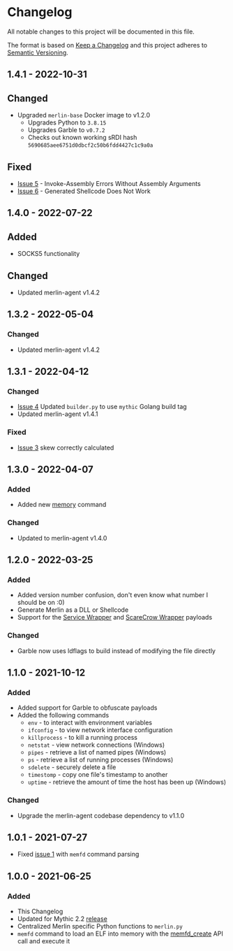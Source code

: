 # Changelog
All notable changes to this project will be documented in this file.

The format is based on [Keep a Changelog](http://keepachangelog.com/en/1.0.0/)
and this project adheres to [Semantic Versioning](http://semver.org/spec/v2.0.0.html).

## 1.4.1 - 2022-10-31

## Changed

- Upgraded `merlin-base` Docker image to v1.2.0
  - Upgrades Python to `3.8.15`
  - Upgrades Garble to `v0.7.2`
  - Checks out known working sRDI hash `5690685aee6751d0dbcf2c50b6fdd4427c1c9a0a`

## Fixed

- [Issue 5](https://github.com/MythicAgents/merlin/issues/5) - Invoke-Assembly Errors Without Assembly Arguments
- [Issue 6](https://github.com/MythicAgents/merlin/issues/6) - Generated Shellcode Does Not Work

## 1.4.0 - 2022-07-22

## Added

- SOCKS5 functionality

## Changed

- Updated merlin-agent v1.4.2

## 1.3.2 - 2022-05-04

### Changed

- Updated merlin-agent v1.4.2

## 1.3.1 - 2022-04-12

### Changed

- [Issue 4](https://github.com/MythicAgents/merlin/issues/4) Updated `builder.py` to use `mythic` Golang build tag
- Updated merlin-agent v1.4.1

### Fixed

- [Issue 3](https://github.com/MythicAgents/merlin/issues/3) skew correctly calculated

## 1.3.0 - 2022-04-07

### Added

- Added new [memory](https://github.com/MythicAgents/merlin/blob/main/documentation-payload/merlin/commands/memory.md) command

### Changed

- Updated to merlin-agent v1.4.0

## 1.2.0 - 2022-03-25

### Added

- Added version number confusion, don't even know what number I should be on :0)
- Generate Merlin as a DLL or Shellcode
- Support for the [Service Wrapper](https://github.com/MythicAgents/service_wrapper) and [ScareCrow Wrapper](https://github.com/MythicAgents/scarecrow_wrapper) payloads

### Changed

- Garble now uses ldflags to build instead of modifying the file directly

## 1.1.0 - 2021-10-12

### Added

- Added support for Garble to obfuscate payloads
- Added the following commands
  - `env` - to interact with environment variables
  - `ifconfig` - to view network interface configuration
  - `killprocess` - to kill a running process
  - `netstat` - view network connections (Windows)
  - `pipes` - retrieve a list of named pipes (Windows)
  - `ps` - retrieve a list of running processes (Windows)
  - `sdelete` - securely delete a file
  - `timestomp` - copy one file's timestamp to another
  - `uptime` - retrieve the amount of time the host has been up (Windows)

### Changed 

- Upgrade the merlin-agent codebase dependency to v1.1.0

## 1.0.1 - 2021-07-27

- Fixed [issue 1](https://github.com/MythicAgents/merlin/issues/1) with `memfd` command parsing

## 1.0.0 - 2021-06-25

### Added

- This Changelog
- Updated for Mythic 2.2 [release](https://posts.specterops.io/learning-from-our-myths-45a19ad4d077)
- Centralized Merlin specific Python functions to `merlin.py`
- `memfd` command to load an ELF into memory with the 
  [memfd_create](https://man7.org/linux/man-pages/man2/memfd_create.2.html) API call and execute it
